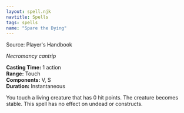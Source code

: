 ```yaml
---
layout: spell.njk
navtitle: Spells
tags: spells
name: "Spare the Dying"
---
```

Source: Player's Handbook

_Necromancy cantrip_

**Casting Time:** 1 action  
**Range:** Touch  
**Components:** V, S  
**Duration:** Instantaneous

You touch a living creature that has 0 hit points. The creature becomes stable. This spell has no effect on undead or constructs.
